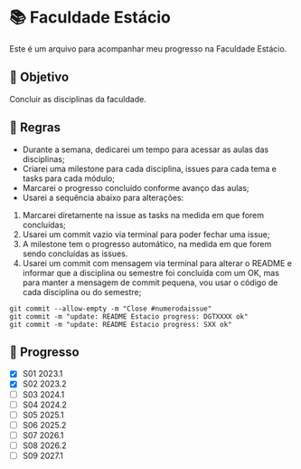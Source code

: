 # 📚 Faculdade Estácio 

Este é um arquivo para acompanhar meu progresso na Faculdade Estácio.

## 🎯 Objetivo 

Concluir as disciplinas da faculdade.

## 📝 Regras 

- Durante a semana, dedicarei um tempo para acessar as aulas das disciplinas;
- Criarei uma milestone para cada disciplina, issues para cada tema e tasks para cada módulo;
- Marcarei o progresso concluído conforme avanço das aulas;
- Usarei a sequência abaixo para alterações:
1. Marcarei diretamente na issue as tasks na medida em que forem concluídas;
2. Usarei um commit vazio via terminal para poder fechar uma issue;
3. A milestone tem o progresso automático, na medida em que forem sendo concluídas as issues.
4. Usarei um commit com mensagem via terminal para alterar o README e informar que a disciplina ou semestre foi concluída com um OK, mas para manter a mensagem de commit pequena, vou usar o código de cada disciplina ou do semestre;

```
git commit --allow-empty -m "Close #numerodaissue"
git commit -m "update: README Estacio progress: DGTXXXX ok"
git commit -m "update: README Estacio progress: SXX ok"
```


## 🚀 Progresso

- [X] S01 2023.1
- [X] S02 2023.2
- [ ] S03 2024.1
- [ ] S04 2024.2
- [ ] S05 2025.1
- [ ] S06 2025.2
- [ ] S07 2026.1
- [ ] S08 2026.2
- [ ] S09 2027.1